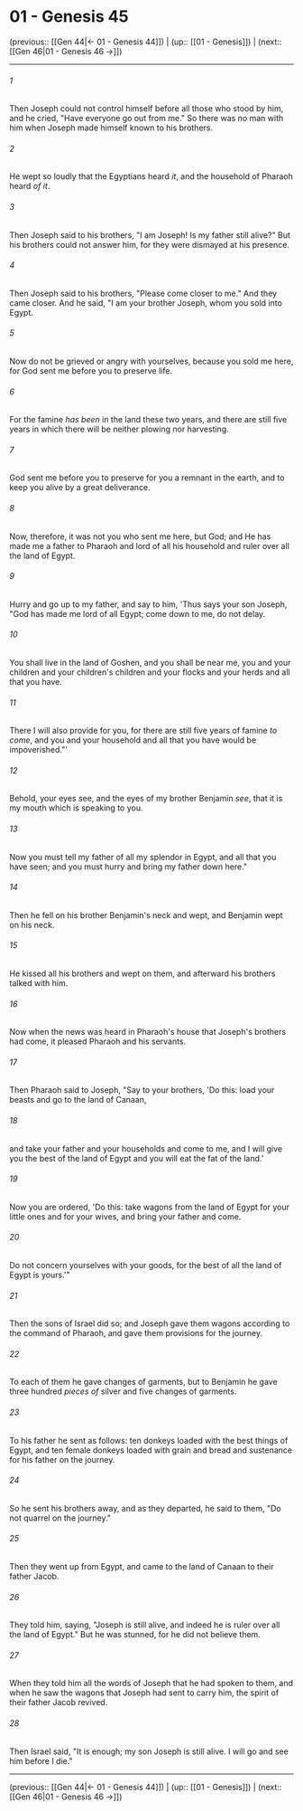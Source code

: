 # 01 - Genesis 45

(previous:: [[Gen 44|← 01 - Genesis 44]]) | (up:: [[01 - Genesis]]) | (next:: [[Gen 46|01 - Genesis 46 →]])

***


###### 1 
Then Joseph could not control himself before all those who stood by him, and he cried, "Have everyone go out from me." So there was no man with him when Joseph made himself known to his brothers. 

###### 2 
He wept so loudly that the Egyptians heard _it_, and the household of Pharaoh heard _of it_. 

###### 3 
Then Joseph said to his brothers, "I am Joseph! Is my father still alive?" But his brothers could not answer him, for they were dismayed at his presence. 

###### 4 
Then Joseph said to his brothers, "Please come closer to me." And they came closer. And he said, "I am your brother Joseph, whom you sold into Egypt. 

###### 5 
Now do not be grieved or angry with yourselves, because you sold me here, for God sent me before you to preserve life. 

###### 6 
For the famine _has been_ in the land these two years, and there are still five years in which there will be neither plowing nor harvesting. 

###### 7 
God sent me before you to preserve for you a remnant in the earth, and to keep you alive by a great deliverance. 

###### 8 
Now, therefore, it was not you who sent me here, but God; and He has made me a father to Pharaoh and lord of all his household and ruler over all the land of Egypt. 

###### 9 
Hurry and go up to my father, and say to him, 'Thus says your son Joseph, "God has made me lord of all Egypt; come down to me, do not delay. 

###### 10 
You shall live in the land of Goshen, and you shall be near me, you and your children and your children's children and your flocks and your herds and all that you have. 

###### 11 
There I will also provide for you, for there are still five years of famine _to come_, and you and your household and all that you have would be impoverished."' 

###### 12 
Behold, your eyes see, and the eyes of my brother Benjamin _see_, that it is my mouth which is speaking to you. 

###### 13 
Now you must tell my father of all my splendor in Egypt, and all that you have seen; and you must hurry and bring my father down here." 

###### 14 
Then he fell on his brother Benjamin's neck and wept, and Benjamin wept on his neck. 

###### 15 
He kissed all his brothers and wept on them, and afterward his brothers talked with him. 

###### 16 
Now when the news was heard in Pharaoh's house that Joseph's brothers had come, it pleased Pharaoh and his servants. 

###### 17 
Then Pharaoh said to Joseph, "Say to your brothers, 'Do this: load your beasts and go to the land of Canaan, 

###### 18 
and take your father and your households and come to me, and I will give you the best of the land of Egypt and you will eat the fat of the land.' 

###### 19 
Now you are ordered, 'Do this: take wagons from the land of Egypt for your little ones and for your wives, and bring your father and come. 

###### 20 
Do not concern yourselves with your goods, for the best of all the land of Egypt is yours.'" 

###### 21 
Then the sons of Israel did so; and Joseph gave them wagons according to the command of Pharaoh, and gave them provisions for the journey. 

###### 22 
To each of them he gave changes of garments, but to Benjamin he gave three hundred _pieces of_ silver and five changes of garments. 

###### 23 
To his father he sent as follows: ten donkeys loaded with the best things of Egypt, and ten female donkeys loaded with grain and bread and sustenance for his father on the journey. 

###### 24 
So he sent his brothers away, and as they departed, he said to them, "Do not quarrel on the journey." 

###### 25 
Then they went up from Egypt, and came to the land of Canaan to their father Jacob. 

###### 26 
They told him, saying, "Joseph is still alive, and indeed he is ruler over all the land of Egypt." But he was stunned, for he did not believe them. 

###### 27 
When they told him all the words of Joseph that he had spoken to them, and when he saw the wagons that Joseph had sent to carry him, the spirit of their father Jacob revived. 

###### 28 
Then Israel said, "It is enough; my son Joseph is still alive. I will go and see him before I die."

***

(previous:: [[Gen 44|← 01 - Genesis 44]]) | (up:: [[01 - Genesis]]) | (next:: [[Gen 46|01 - Genesis 46 →]])

